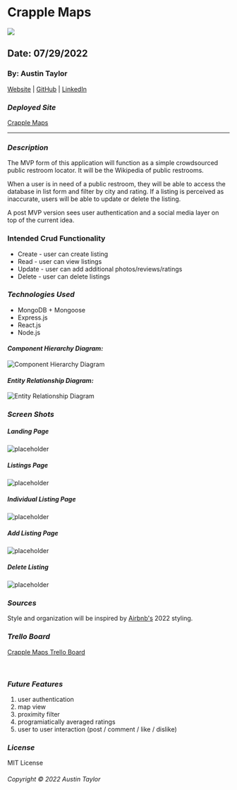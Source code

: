 # Crapple Maps

![](https://i.imgur.com/CUfLUPB.png)
## Date: 07/29/2022

### By: Austin Taylor

[Website](http://wwww.austinrt.io) | [GitHub](https://github.com/austin-rt) | [LinkedIn](https://www.linkedin.com/in/austinrt/)


### **_Deployed Site_**

[Crapple Maps](https://crapple-maps.herokuapp.com/)


---
### **_Description_**

The MVP form of this application will function as a simple crowdsourced public restroom locator. It will be the Wikipedia of public restrooms.

When a user is in need of a public restroom, they will be able to access the database in list form and filter by city and rating. If a listing is perceived as inaccurate, users will be able to update or delete the listing.

A post MVP version sees user authentication and a social media layer on top of the current idea.

### Intended Crud Functionality

- Create - user can create listing
- Read - user can view listings
- Update - user can add additional photos/reviews/ratings
- Delete - user can delete listings

### **_Technologies Used_**

- MongoDB + Mongoose
- Express.js
- React.js
- Node.js

#### **_Component Hierarchy Diagram:_**
![Component Hierarchy Diagram](./images/CrappleMapsComponentHierarchyDiagram.jpg "Component Hierarchy Diagram")

#### **_Entity Relationship Diagram:_**
![Entity Relationship Diagram](./images/CrappleMapsEntityRelationshipDiagram.jpg "Entity Relationship Diagram")


### **_Screen Shots_**


##### Landing Page
![placeholder](./images/crapple-maps-landing-page.jpg "Landing Page")

##### Listings Page
![placeholder](./images/crapple-maps-listings-page.jpg "Listings Page")

##### Individual Listing Page
![placeholder](./images/crapple-maps-listing-page.jpg "Listing Page")

##### Add Listing Page
![placeholder](./images/crapple-maps-contribute-page.jpg "Contribute Page")

##### Delete Listing
![placeholder](./images/crapple-maps-delete-listing-page.jpg "Landing Page")



### **_Sources_**

Style and organization will be inspired by [Airbnb's](https://www.airbnb.com) 2022 styling.

### ***Trello Board***

[Crapple Maps Trello Board](https://trello.com/b/xqud8mOJ/crapple-maps)

<br />

### ***Future Features***
1. user authentication
2. map view
3. proximity filter
4. programiatically averaged ratings
5. user to user interaction (post / comment / like / dislike)

### ***License***

MIT License

###### Copyright &copy; 2022 Austin Taylor